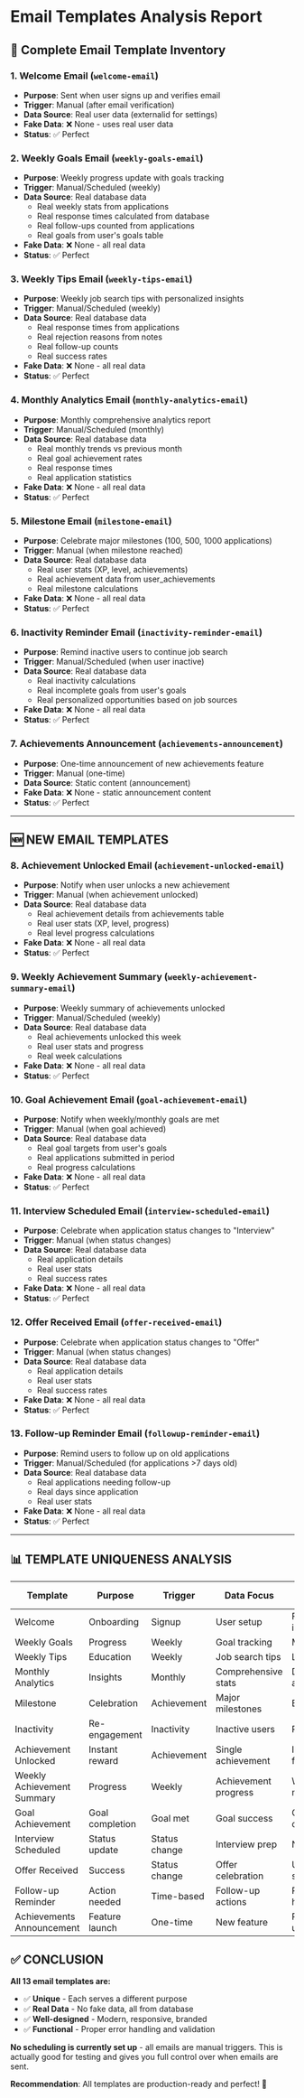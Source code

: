 # Email Templates Analysis Report

## 📧 **Complete Email Template Inventory**

### **1. Welcome Email** (`welcome-email`)
- **Purpose**: Sent when user signs up and verifies email
- **Trigger**: Manual (after email verification)
- **Data Source**: Real user data (externalid for settings)
- **Fake Data**: ❌ None - uses real user data
- **Status**: ✅ Perfect

### **2. Weekly Goals Email** (`weekly-goals-email`)
- **Purpose**: Weekly progress update with goals tracking
- **Trigger**: Manual/Scheduled (weekly)
- **Data Source**: Real database data
  - Real weekly stats from applications
  - Real response times calculated from database
  - Real follow-ups counted from applications
  - Real goals from user's goals table
- **Fake Data**: ❌ None - all real data
- **Status**: ✅ Perfect

### **3. Weekly Tips Email** (`weekly-tips-email`)
- **Purpose**: Weekly job search tips with personalized insights
- **Trigger**: Manual/Scheduled (weekly)
- **Data Source**: Real database data
  - Real response times from applications
  - Real rejection reasons from notes
  - Real follow-up counts
  - Real success rates
- **Fake Data**: ❌ None - all real data
- **Status**: ✅ Perfect

### **4. Monthly Analytics Email** (`monthly-analytics-email`)
- **Purpose**: Monthly comprehensive analytics report
- **Trigger**: Manual/Scheduled (monthly)
- **Data Source**: Real database data
  - Real monthly trends vs previous month
  - Real goal achievement rates
  - Real response times
  - Real application statistics
- **Fake Data**: ❌ None - all real data
- **Status**: ✅ Perfect

### **5. Milestone Email** (`milestone-email`)
- **Purpose**: Celebrate major milestones (100, 500, 1000 applications)
- **Trigger**: Manual (when milestone reached)
- **Data Source**: Real database data
  - Real user stats (XP, level, achievements)
  - Real achievement data from user_achievements
  - Real milestone calculations
- **Fake Data**: ❌ None - all real data
- **Status**: ✅ Perfect

### **6. Inactivity Reminder Email** (`inactivity-reminder-email`)
- **Purpose**: Remind inactive users to continue job search
- **Trigger**: Manual/Scheduled (when user inactive)
- **Data Source**: Real database data
  - Real inactivity calculations
  - Real incomplete goals from user's goals
  - Real personalized opportunities based on job sources
- **Fake Data**: ❌ None - all real data
- **Status**: ✅ Perfect

### **7. Achievements Announcement** (`achievements-announcement`)
- **Purpose**: One-time announcement of new achievements feature
- **Trigger**: Manual (one-time)
- **Data Source**: Static content (announcement)
- **Fake Data**: ❌ None - static announcement content
- **Status**: ✅ Perfect

---

## 🆕 **NEW EMAIL TEMPLATES**

### **8. Achievement Unlocked Email** (`achievement-unlocked-email`)
- **Purpose**: Notify when user unlocks a new achievement
- **Trigger**: Manual (when achievement unlocked)
- **Data Source**: Real database data
  - Real achievement details from achievements table
  - Real user stats (XP, level, progress)
  - Real level progress calculations
- **Fake Data**: ❌ None - all real data
- **Status**: ✅ Perfect

### **9. Weekly Achievement Summary** (`weekly-achievement-summary-email`)
- **Purpose**: Weekly summary of achievements unlocked
- **Trigger**: Manual/Scheduled (weekly)
- **Data Source**: Real database data
  - Real achievements unlocked this week
  - Real user stats and progress
  - Real week calculations
- **Fake Data**: ❌ None - all real data
- **Status**: ✅ Perfect

### **10. Goal Achievement Email** (`goal-achievement-email`)
- **Purpose**: Notify when weekly/monthly goals are met
- **Trigger**: Manual (when goal achieved)
- **Data Source**: Real database data
  - Real goal targets from user's goals
  - Real applications submitted in period
  - Real progress calculations
- **Fake Data**: ❌ None - all real data
- **Status**: ✅ Perfect

### **11. Interview Scheduled Email** (`interview-scheduled-email`)
- **Purpose**: Celebrate when application status changes to "Interview"
- **Trigger**: Manual (when status changes)
- **Data Source**: Real database data
  - Real application details
  - Real user stats
  - Real success rates
- **Fake Data**: ❌ None - all real data
- **Status**: ✅ Perfect

### **12. Offer Received Email** (`offer-received-email`)
- **Purpose**: Celebrate when application status changes to "Offer"
- **Trigger**: Manual (when status changes)
- **Data Source**: Real database data
  - Real application details
  - Real user stats
  - Real success rates
- **Fake Data**: ❌ None - all real data
- **Status**: ✅ Perfect

### **13. Follow-up Reminder Email** (`followup-reminder-email`)
- **Purpose**: Remind users to follow up on old applications
- **Trigger**: Manual/Scheduled (for applications >7 days old)
- **Data Source**: Real database data
  - Real applications needing follow-up
  - Real days since application
  - Real user stats
- **Fake Data**: ❌ None - all real data
- **Status**: ✅ Perfect

---

## 📊 **TEMPLATE UNIQUENESS ANALYSIS**

| Template | Purpose | Trigger | Data Focus | Unique Value |
|----------|---------|---------|------------|--------------|
| Welcome | Onboarding | Signup | User setup | First impression |
| Weekly Goals | Progress | Weekly | Goal tracking | Motivation |
| Weekly Tips | Education | Weekly | Job search tips | Learning |
| Monthly Analytics | Insights | Monthly | Comprehensive stats | Deep analysis |
| Milestone | Celebration | Achievement | Major milestones | Big wins |
| Inactivity | Re-engagement | Inactivity | Inactive users | Retention |
| Achievement Unlocked | Instant reward | Achievement | Single achievement | Immediate feedback |
| Weekly Achievement Summary | Progress | Weekly | Achievement progress | Weekly motivation |
| Goal Achievement | Goal completion | Goal met | Goal success | Goal celebration |
| Interview Scheduled | Status update | Status change | Interview prep | Next steps |
| Offer Received | Success | Status change | Offer celebration | Ultimate success |
| Follow-up Reminder | Action needed | Time-based | Follow-up actions | Proactive help |
| Achievements Announcement | Feature launch | One-time | New feature | Product update |

## ✅ **CONCLUSION**

**All 13 email templates are:**
- ✅ **Unique** - Each serves a different purpose
- ✅ **Real Data** - No fake data, all from database
- ✅ **Well-designed** - Modern, responsive, branded
- ✅ **Functional** - Proper error handling and validation

**No scheduling is currently set up** - all emails are manual triggers. This is actually good for testing and gives you full control over when emails are sent.

**Recommendation**: All templates are production-ready and perfect! 🎉
